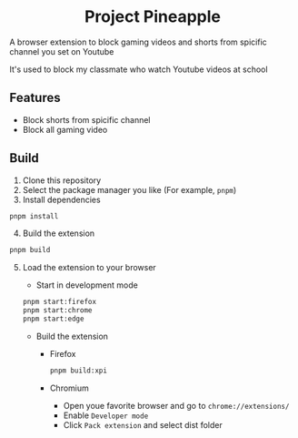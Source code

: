 # <center>Project Pineapple</center>

A browser extension to block gaming videos and shorts from spicific channel you set on Youtube

It's used to block my classmate who watch Youtube videos at school

## Features

-   Block shorts from spicific channel
-   Block all gaming video

## Build

1. Clone this repository
2. Select the package manager you like (For example, `pnpm`)
3. Install dependencies

```bash
pnpm install
```

4. Build the extension

```bash
pnpm build
```

5. Load the extension to your browser

    - Start in development mode

    ```bash
    pnpm start:firefox
    pnpm start:chrome
    pnpm start:edge
    ```

    - Build the extension

        - Firefox

            ```bash
            pnpm build:xpi
            ```

        - Chromium
            - Open youe favorite browser and go to `chrome://extensions/`
            - Enable `Developer mode`
            - Click `Pack extension` and select dist folder
